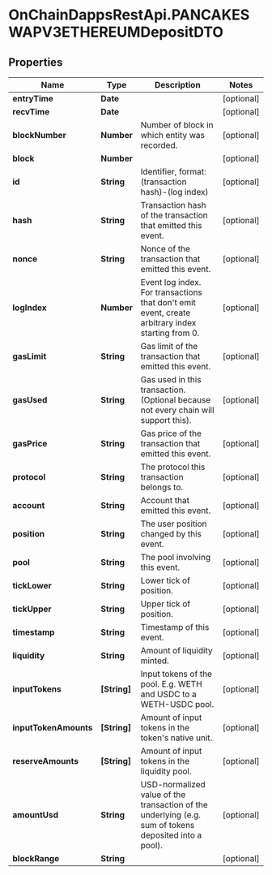 # OnChainDappsRestApi.PANCAKESWAPV3ETHEREUMDepositDTO

## Properties

Name | Type | Description | Notes
------------ | ------------- | ------------- | -------------
**entryTime** | **Date** |  | [optional] 
**recvTime** | **Date** |  | [optional] 
**blockNumber** | **Number** | Number of block in which entity was recorded. | [optional] 
**block** | **Number** |  | [optional] 
**id** | **String** | Identifier, format: (transaction hash)-(log index) | [optional] 
**hash** | **String** | Transaction hash of the transaction that emitted this event. | [optional] 
**nonce** | **String** | Nonce of the transaction that emitted this event. | [optional] 
**logIndex** | **Number** | Event log index. For transactions that don&#39;t emit event, create arbitrary index starting from 0. | [optional] 
**gasLimit** | **String** | Gas limit of the transaction that emitted this event. | [optional] 
**gasUsed** | **String** | Gas used in this transaction. (Optional because not every chain will support this). | [optional] 
**gasPrice** | **String** | Gas price of the transaction that emitted this event. | [optional] 
**protocol** | **String** | The protocol this transaction belongs to. | [optional] 
**account** | **String** | Account that emitted this event. | [optional] 
**position** | **String** | The user position changed by this event. | [optional] 
**pool** | **String** | The pool involving this event. | [optional] 
**tickLower** | **String** | Lower tick of position. | [optional] 
**tickUpper** | **String** | Upper tick of position. | [optional] 
**timestamp** | **String** | Timestamp of this event. | [optional] 
**liquidity** | **String** | Amount of liquidity minted. | [optional] 
**inputTokens** | **[String]** | Input tokens of the pool. E.g. WETH and USDC to a WETH-USDC pool. | [optional] 
**inputTokenAmounts** | **[String]** | Amount of input tokens in the token&#39;s native unit. | [optional] 
**reserveAmounts** | **[String]** | Amount of input tokens in the liquidity pool. | [optional] 
**amountUsd** | **String** | USD-normalized value of the transaction of the underlying (e.g. sum of tokens deposited into a pool). | [optional] 
**blockRange** | **String** |  | [optional] 


